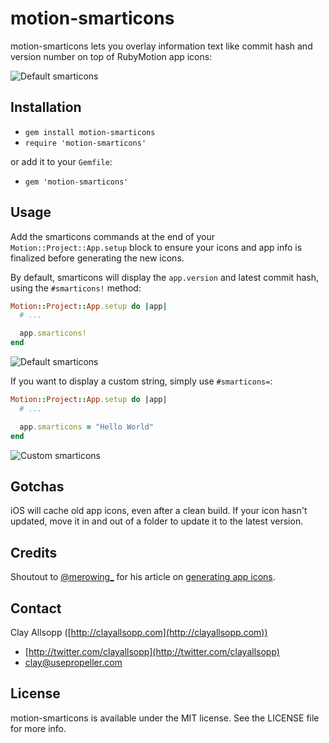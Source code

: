 # motion-smarticons

motion-smarticons lets you overlay information text like commit hash and version number on top of RubyMotion app icons:

![Default smarticons](http://i.imgur.com/Is0Cc9i.png)

## Installation

- `gem install motion-smarticons`
- `require 'motion-smarticons'`

or add it to your `Gemfile`:

- `gem 'motion-smarticons'`

## Usage

Add the smarticons commands at the end of your `Motion::Project::App.setup` block to ensure your icons and app info is finalized before generating the new icons.

By default, smarticons will display the `app.version` and latest commit hash, using the `#smarticons!` method:

```ruby
Motion::Project::App.setup do |app|
  # ...

  app.smarticons!
end
```

![Default smarticons](http://i.imgur.com/GPgwZRv.png)

If you want to display a custom string, simply use `#smarticons=`:

```ruby
Motion::Project::App.setup do |app|
  # ...

  app.smarticons = "Hello World"
end
```

![Custom smarticons](http://i.imgur.com/v5lDmDq.png)

## Gotchas

iOS will cache old app icons, even after a clean build. If your icon hasn't updated, move it in and out of a folder to update it to the latest version.

## Credits

Shoutout to [@merowing_](http://twitter.com/merowing_) for his article on [generating app icons](http://www.merowing.info/2013/03/overlaying-application-version-on-top-of-your-icon).

## Contact

Clay Allsopp ([http://clayallsopp.com](http://clayallsopp.com))

- [http://twitter.com/clayallsopp](http://twitter.com/clayallsopp)
- [clay@usepropeller.com](clay@usepropeller.com)

## License

motion-smarticons is available under the MIT license. See the LICENSE file for more info.